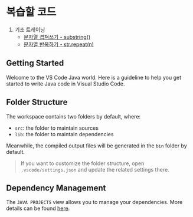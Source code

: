 # 복습할 코드
1. 기초 트레이닝
   * [문자열 겹쳐쓰기 - substring()](src/overlap_String.java)
   * [문자열 반복하기 - str.repeat(n)](src/repeat_String.java)





## Getting Started

Welcome to the VS Code Java world. Here is a guideline to help you get started to write Java code in Visual Studio Code.

## Folder Structure

The workspace contains two folders by default, where:

- `src`: the folder to maintain sources
- `lib`: the folder to maintain dependencies

Meanwhile, the compiled output files will be generated in the `bin` folder by default.

> If you want to customize the folder structure, open `.vscode/settings.json` and update the related settings there.

## Dependency Management

The `JAVA PROJECTS` view allows you to manage your dependencies. More details can be found [here](https://github.com/microsoft/vscode-java-dependency#manage-dependencies).